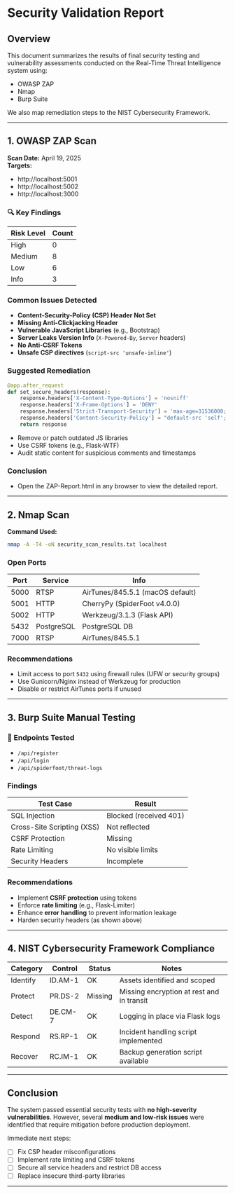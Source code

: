 
# Security Validation Report

## Overview

This document summarizes the results of final security testing and vulnerability assessments conducted on the Real-Time Threat Intelligence system using:
- OWASP ZAP
- Nmap
- Burp Suite

We also map remediation steps to the NIST Cybersecurity Framework.

---

## 1. OWASP ZAP Scan

**Scan Date:** April 19, 2025  
**Targets:**  
- http://localhost:5001  
- http://localhost:5002  
- http://localhost:3000

### 🔍 Key Findings

| Risk Level | Count |
|------------|-------|
| High       | 0     |
| Medium     | 8     |
| Low        | 6     |
| Info       | 3     |

### Common Issues Detected
- **Content-Security-Policy (CSP) Header Not Set**
- **Missing Anti-Clickjacking Header**
- **Vulnerable JavaScript Libraries** (e.g., Bootstrap)
- **Server Leaks Version Info** (`X-Powered-By`, `Server` headers)
- **No Anti-CSRF Tokens**
- **Unsafe CSP directives** (`script-src 'unsafe-inline'`)

### Suggested Remediation
```python
@app.after_request
def set_secure_headers(response):
    response.headers['X-Content-Type-Options'] = 'nosniff'
    response.headers['X-Frame-Options'] = 'DENY'
    response.headers['Strict-Transport-Security'] = 'max-age=31536000; includeSubDomains'
    response.headers['Content-Security-Policy'] = "default-src 'self'; script-src 'self'; object-src 'none'; frame-ancestors 'none'"
    return response
```
- Remove or patch outdated JS libraries
- Use CSRF tokens (e.g., Flask-WTF)
- Audit static content for suspicious comments and timestamps

### Conclusion
- Open the ZAP-Report.html in any browser to view the detailed report.

---

## 2. Nmap Scan

**Command Used:**
```bash
nmap -A -T4 -oN security_scan_results.txt localhost
```

### Open Ports

| Port | Service     | Info                                |
|------|-------------|-------------------------------------|
| 5000 | RTSP        | AirTunes/845.5.1 (macOS default)    |
| 5001 | HTTP        | CherryPy (SpiderFoot v4.0.0)         |
| 5002 | HTTP        | Werkzeug/3.1.3 (Flask API)           |
| 5432 | PostgreSQL  | PostgreSQL DB                        |
| 7000 | RTSP        | AirTunes/845.5.1                     |

### Recommendations
- Limit access to port `5432` using firewall rules (UFW or security groups)
- Use Gunicorn/Nginx instead of Werkzeug for production
- Disable or restrict AirTunes ports if unused


---

## 3. Burp Suite Manual Testing

### 🔬 Endpoints Tested
- `/api/register`
- `/api/login`
- `/api/spiderfoot/threat-logs`

### Findings

| Test Case          | Result |
|--------------------|--------|
| SQL Injection      | Blocked (received 401) |
| Cross-Site Scripting (XSS) | Not reflected |
| CSRF Protection    | Missing |
| Rate Limiting      | No visible limits |
| Security Headers   | Incomplete |

### Recommendations
- Implement **CSRF protection** using tokens
- Enforce **rate limiting** (e.g., Flask-Limiter)
- Enhance **error handling** to prevent information leakage
- Harden security headers (as shown above)

---

## 4. NIST Cybersecurity Framework Compliance

| Category | Control | Status | Notes |
|----------|---------|--------|-------|
| Identify | ID.AM-1 | OK     | Assets identified and scoped |
| Protect  | PR.DS-2 | Missing| Missing encryption at rest and in transit |
| Detect   | DE.CM-7 | OK     | Logging in place via Flask logs |
| Respond  | RS.RP-1 | OK     | Incident handling script implemented |
| Recover  | RC.IM-1 | OK     | Backup generation script available |

---

## Conclusion

The system passed essential security tests with **no high-severity vulnerabilities**. However, several **medium and low-risk issues** were identified that require mitigation before production deployment.

Immediate next steps:
- [ ] Fix CSP header misconfigurations
- [ ] Implement rate limiting and CSRF tokens
- [ ] Secure all service headers and restrict DB access
- [ ] Replace insecure third-party libraries

---
